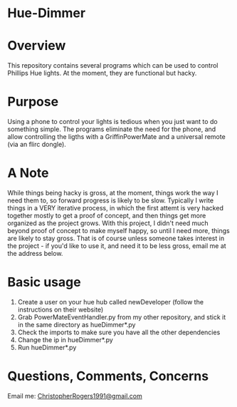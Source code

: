Hue-Dimmer
==========

# Overview

This repository contains several programs which can be used to control
Phillips Hue lights. At the moment, they are functional but hacky.

# Purpose

Using a phone to control your lights is tedious when you just want to do
something simple. The programs eliminate the need for the phone, and allow
controlling the ligths with a GriffinPowerMate and a universal remote (via
an flirc dongle).

# A Note

While things being hacky is gross, at the moment, things work the way I
need them to, so forward progress is likely to be slow. Typically I write things
in a VERY iterative process, in which the first attemt is very hacked together
mostly to get a proof of concept, and then things get more organized as the
project grows. With this project, I didn't need much beyond proof of concept
to make myself happy, so until I need more, things are likely to stay gross.
That is of course unless someone takes interest in the project - if you'd like
to use it, and need it to be less gross, email me at the address below.

# Basic usage

1. Create a user on your hue hub called newDeveloper (follow the instructions on their website)
2. Grab PowerMateEventHandler.py from my other repository, and stick it in the same directory as hueDimmer\*.py
3. Check the imports to make sure you have all the other dependencies
4. Change the ip in hueDimmer\*.py
5. Run hueDimmer\*.py

# Questions, Comments, Concerns

Email me: ChristopherRogers1991@gmail.com

